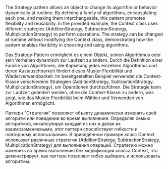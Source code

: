 The Strategy pattern allows an object to change its algorithm or behavior dynamically at runtime. By defining a family of algorithms, encapsulating each one, and making them interchangeable, this pattern promotes flexibility and reusability. In the provided example, the Context class uses different strategies (AdditionStrategy, SubtractionStrategy, MultiplicationStrategy) to perform operations. The strategy can be changed at runtime without modifying the Context class, demonstrating how the pattern enables flexibility in choosing and using algorithms.

Das Strategy-Pattern ermöglicht es einem Objekt, seinen Algorithmus oder sein Verhalten dynamisch zur Laufzeit zu ändern. Durch die Definition einer Familie von Algorithmen, die Kapselung jedes einzelnen Algorithmus und deren Austauschbarkeit fördert dieses Muster Flexibilität und Wiederverwendbarkeit. Im bereitgestellten Beispiel verwendet die Context-Klasse verschiedene Strategien (AdditionStrategy, SubtractionStrategy, MultiplicationStrategy), um Operationen durchzuführen. Die Strategie kann zur Laufzeit geändert werden, ohne die Context-Klasse zu ändern, was zeigt, wie das Muster Flexibilität beim Wählen und Verwenden von Algorithmen ermöglicht.

Паттерн "Стратегия" позволяет объекту динамически изменять свой алгоритм или поведение во время выполнения. Определяя семью алгоритмов, инкапсулируя каждый из них и делая их взаимозаменяемыми, этот паттерн способствует гибкости и повторному использованию. В приведённом примере класс Context использует различные стратегии (AdditionStrategy, SubtractionStrategy, MultiplicationStrategy) для выполнения операций. Стратегию можно изменить во время выполнения без модификации класса Context, что демонстрирует, как паттерн позволяет гибко выбирать и использовать алгоритмы.